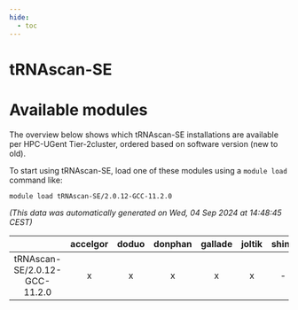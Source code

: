 ```yaml
---
hide:
  - toc
---
```


tRNAscan-SE
===========

# Available modules


The overview below shows which tRNAscan-SE installations are available per HPC-UGent Tier-2cluster, ordered based on software version (new to old).

To start using tRNAscan-SE, load one of these modules using a `module load` command like:

```shell
module load tRNAscan-SE/2.0.12-GCC-11.2.0
```

*(This data was automatically generated on Wed, 04 Sep 2024 at 14:48:45 CEST)*  

| |accelgor|doduo|donphan|gallade|joltik|shinx|skitty|
| :---: | :---: | :---: | :---: | :---: | :---: | :---: | :---: |
|tRNAscan-SE/2.0.12-GCC-11.2.0|x|x|x|x|x|-|x|
